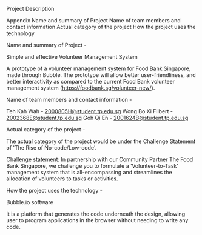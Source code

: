 Project Description

Appendix
Name and summary of Project
Name of team members and contact information
Actual category of the project
How the project uses the technology


Name and summary of Project -

Simple and effective Volunteer Management System

A prototype of a volunteer management system for Food Bank Singapore, made through Bubble. The prototype will allow better user-friendliness, and better interactivity as compared to the current Food Bank volunteer management system (https://foodbank.sg/volunteer-new/). 

Name of team members and contact information -

Teh Kah Wah - 2000805H@student.tp.edu.sg
Wong Bo Xi Filbert - 2002368E@student.tp.edu.sg
Goh Qi En - 2001624B@student.tp.edu.sg

Actual category of the project -

The actual category of the project would be under the Challenge Statement of 'The Rise of No-code/Low-code'.

Challenge statement: In partnership with our Community Partner The Food Bank Singapore, we challenge you to formulate a ‘Volunteer-to-Task’ management system that is all-encompassing and streamlines the allocation of volunteers to tasks or activities.

How the project uses the technology -

Bubble.io software

It is a platform that generates the code underneath the design, allowing user to program applications in the browser without needing to write any code.


